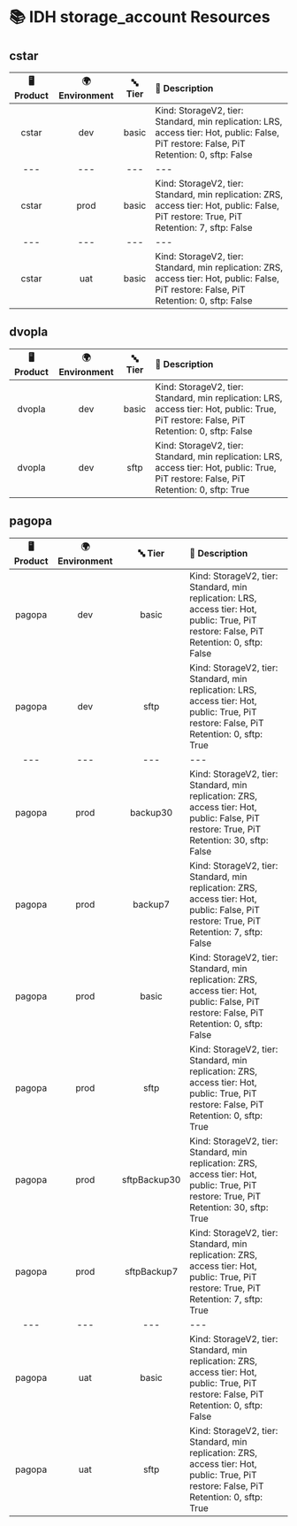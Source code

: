 # 📚 IDH storage_account Resources

## cstar
| 🖥️ Product  | 🌍 Environment | 🔤 Tier | 📝 Description |
|:-------------:|:----------------:|:---------:|:----------------|
| cstar | dev |  basic | Kind: StorageV2, tier: Standard, min replication: LRS, access tier: Hot, public: False, PiT restore: False, PiT Retention: 0, sftp: False |
|---|---|---|---|
| cstar | prod |  basic | Kind: StorageV2, tier: Standard, min replication: ZRS, access tier: Hot, public: False, PiT restore: True, PiT Retention: 7, sftp: False |
|---|---|---|---|
| cstar | uat |  basic | Kind: StorageV2, tier: Standard, min replication: ZRS, access tier: Hot, public: False, PiT restore: False, PiT Retention: 0, sftp: False |
## dvopla
| 🖥️ Product  | 🌍 Environment | 🔤 Tier | 📝 Description |
|:-------------:|:----------------:|:---------:|:----------------|
| dvopla | dev |  basic | Kind: StorageV2, tier: Standard, min replication: LRS, access tier: Hot, public: True, PiT restore: False, PiT Retention: 0, sftp: False |
| dvopla | dev |  sftp | Kind: StorageV2, tier: Standard, min replication: LRS, access tier: Hot, public: True, PiT restore: False, PiT Retention: 0, sftp: True |
## pagopa
| 🖥️ Product  | 🌍 Environment | 🔤 Tier | 📝 Description |
|:-------------:|:----------------:|:---------:|:----------------|
| pagopa | dev |  basic | Kind: StorageV2, tier: Standard, min replication: LRS, access tier: Hot, public: True, PiT restore: False, PiT Retention: 0, sftp: False |
| pagopa | dev |  sftp | Kind: StorageV2, tier: Standard, min replication: LRS, access tier: Hot, public: True, PiT restore: False, PiT Retention: 0, sftp: True |
|---|---|---|---|
| pagopa | prod |  backup30 | Kind: StorageV2, tier: Standard, min replication: ZRS, access tier: Hot, public: False, PiT restore: True, PiT Retention: 30, sftp: False |
| pagopa | prod |  backup7 | Kind: StorageV2, tier: Standard, min replication: ZRS, access tier: Hot, public: False, PiT restore: True, PiT Retention: 7, sftp: False |
| pagopa | prod |  basic | Kind: StorageV2, tier: Standard, min replication: ZRS, access tier: Hot, public: False, PiT restore: False, PiT Retention: 0, sftp: False |
| pagopa | prod |  sftp | Kind: StorageV2, tier: Standard, min replication: ZRS, access tier: Hot, public: True, PiT restore: False, PiT Retention: 0, sftp: True |
| pagopa | prod |  sftpBackup30 | Kind: StorageV2, tier: Standard, min replication: ZRS, access tier: Hot, public: True, PiT restore: True, PiT Retention: 30, sftp: True |
| pagopa | prod |  sftpBackup7 | Kind: StorageV2, tier: Standard, min replication: ZRS, access tier: Hot, public: True, PiT restore: True, PiT Retention: 7, sftp: True |
|---|---|---|---|
| pagopa | uat |  basic | Kind: StorageV2, tier: Standard, min replication: ZRS, access tier: Hot, public: True, PiT restore: False, PiT Retention: 0, sftp: False |
| pagopa | uat |  sftp | Kind: StorageV2, tier: Standard, min replication: ZRS, access tier: Hot, public: True, PiT restore: False, PiT Retention: 0, sftp: True |
